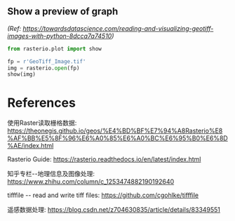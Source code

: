 
## Show a preview of graph
*(Ref: https://towardsdatascience.com/reading-and-visualizing-geotiff-images-with-python-8dcca7a74510)*


```python
from rasterio.plot import show

fp = r'GeoTiff_Image.tif'
img = rasterio.open(fp)
show(img)
```


# References

使用Raster读取栅格数据: https://theonegis.github.io/geos/%E4%BD%BF%E7%94%A8Rasterio%E8%AF%BB%E5%8F%96%E6%A0%85%E6%A0%BC%E6%95%B0%E6%8D%AE/index.html

Rasterio Guide: https://rasterio.readthedocs.io/en/latest/index.html

知乎专栏--地理信息及图像处理: https://www.zhihu.com/column/c_1253474882190192640

tifffile -- read and write tiff files: https://github.com/cgohlke/tifffile

遥感数据处理: https://blog.csdn.net/z704630835/article/details/83349551
